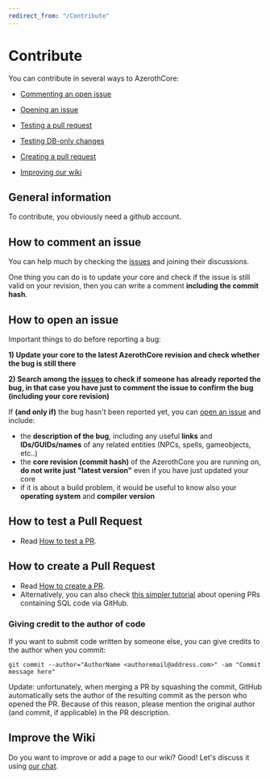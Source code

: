 ```yaml
---
redirect_from: "/Contribute"
---
```


# Contribute

You can contribute in several ways to AzerothCore:

- [Commenting an open issue](#how-to-comment-an-issue)

- [Opening an issue](#how-to-open-an-issue)

- [Testing a pull request](#how-to-test-a-pull-request)

- [Testing DB-only changes](How-to-test-DB-only-changes)

- [Creating a pull request](#how-to-create-a-pull-request)

- [Improving our wiki](#improve-the-wiki)

## General information

To contribute, you obviously need a github account.

## How to comment an issue

You can help much by checking the [issues](https://github.com/azerothcore/azerothcore-wotlk/issues) and joining their discussions.

One thing you can do is to update your core and check if the issue is still valid on your revision, then you can write a comment **including the commit hash**.

## How to open an issue

Important things to do before reporting a bug:

**1) Update your core to the latest AzerothCore revision and check whether the bug is still there**

**2) Search among the [issues](https://github.com/azerothcore/azerothcore-wotlk/issues) to check if someone has already reported the bug, in that case you have just to comment the issue to confirm the bug (including your core revision)**

If **(and only if)** the bug hasn't been reported yet, you can [open an issue](https://github.com/azerothcore/azerothcore-wotlk/issues/new) and include:

- the **description of the bug**, including any useful **links** and **IDs/GUIDs/names** of any related entities (NPCs, spells, gameobjects, etc..)
- the **core revision (commit hash)** of the AzerothCore you are running on, **do not write just "latest version"** even if you have just updated your core
- if it is about a build problem, it would be useful to know also your **operating system** and **compiler version**

## How to test a Pull Request

- Read [How to test a PR](How-to-test-a-PR).

## How to create a Pull Request

- Read [How to create a PR](How-to-create-a-PR).
- Alternatively, you can also check [this simpler tutorial](How-to-create-a-DB-PR) about opening PRs containing SQL code via GitHub.

### Giving credit to the author of code

If you want to submit code written by someone else, you can give credits to the author when you commit:

`git commit --author="AuthorName <authoremail@address.com>" -am "Commit message here"`

Update: unfortunately, when merging a PR by squashing the commit, GitHub automatically sets the author of the resulting commit as the person who opened the PR. Because of this reason, please mention the original author (and commit, if applicable) in the PR description.

## Improve the Wiki

Do you want to improve or add a page to our wiki? Good! Let's discuss it using [our chat](https://discord.gg/PaqQRkd).

